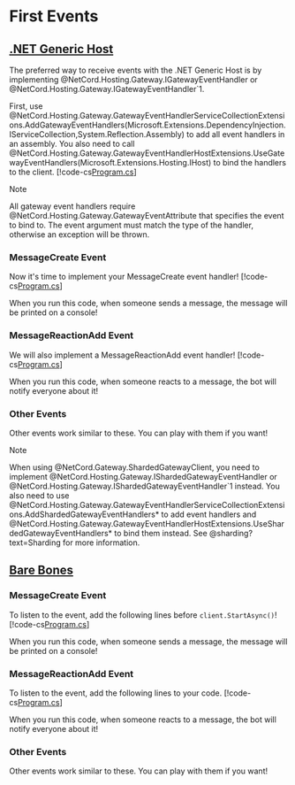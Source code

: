 # First Events

## [.NET Generic Host](#tab/generic-host)

The preferred way to receive events with the .NET Generic Host is by implementing @NetCord.Hosting.Gateway.IGatewayEventHandler or @NetCord.Hosting.Gateway.IGatewayEventHandler`1.

First, use @NetCord.Hosting.Gateway.GatewayEventHandlerServiceCollectionExtensions.AddGatewayEventHandlers(Microsoft.Extensions.DependencyInjection.IServiceCollection,System.Reflection.Assembly) to add all event handlers in an assembly. You also need to call @NetCord.Hosting.Gateway.GatewayEventHandlerHostExtensions.UseGatewayEventHandlers(Microsoft.Extensions.Hosting.IHost) to bind the handlers to the client.
[!code-cs[Program.cs](FirstEventsHosting/Program.cs?highlight=17,20)]

> [!NOTE]
> All gateway event handlers require @NetCord.Hosting.Gateway.GatewayEventAttribute that specifies the event to bind to. The event argument must match the type of the handler, otherwise an exception will be thrown.

### MessageCreate Event
Now it's time to implement your MessageCreate event handler!
[!code-cs[Program.cs](FirstEventsHosting/MessageCreateHandler.cs)]

When you run this code, when someone sends a message, the message will be printed on a console!

### MessageReactionAdd Event
We will also implement a MessageReactionAdd event handler!
[!code-cs[Program.cs](FirstEventsHosting/MessageReactionAddHandler.cs)]

When you run this code, when someone reacts to a message, the bot will notify everyone about it!

### Other Events
Other events work similar to these. You can play with them if you want!

> [!NOTE]
> When using @NetCord.Gateway.ShardedGatewayClient, you need to implement @NetCord.Hosting.Gateway.IShardedGatewayEventHandler or @NetCord.Hosting.Gateway.IShardedGatewayEventHandler`1 instead. You also need to use @NetCord.Hosting.Gateway.GatewayEventHandlerServiceCollectionExtensions.AddShardedGatewayEventHandlers* to add event handlers and @NetCord.Hosting.Gateway.GatewayEventHandlerHostExtensions.UseShardedGatewayEventHandlers* to bind them instead. See @sharding?text=Sharding for more information.

## [Bare Bones](#tab/bare-bones)

### MessageCreate Event
To listen to the event, add the following lines before `client.StartAsync()`!
[!code-cs[Program.cs](FirstEvents/Program.cs#L13-L17)]

When you run this code, when someone sends a message, the message will be printed on a console!

### MessageReactionAdd Event
To listen to the event, add the following lines to your code.
[!code-cs[Program.cs](FirstEvents/Program.cs#L19-L22)]

When you run this code, when someone reacts to a message, the bot will notify everyone about it!

### Other Events
Other events work similar to these. You can play with them if you want!
